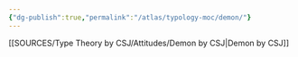 ```yaml
---
{"dg-publish":true,"permalink":"/atlas/typology-moc/demon/"}
---
```



[[SOURCES/Type Theory by CSJ/Attitudes/Demon by CSJ\|Demon by CSJ]]